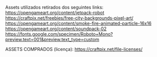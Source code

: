Assets utilizados retirados dos seguintes links: 
https://opengameart.org/content/jetpack-robot
https://craftpix.net/freebies/free-city-backgrounds-pixel-art/
https://opengameart.org/content/smoke-fire-animated-particle-16x16
https://opengameart.org/content/soundpack-02
https://fonts.google.com/specimen/Roboto+Mono?preview.text=001&preview.text_type=custom

ASSETS COMPRADOS (licença): 
https://craftpix.net/file-licenses/